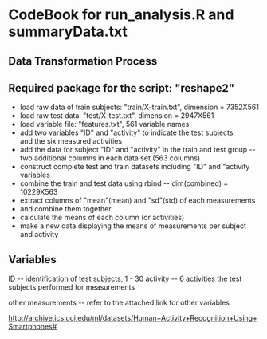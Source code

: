 CodeBook for run_analysis.R and summaryData.txt
========================================================

Data Transformation Process
-------------------------------------------------------
## Required package for the script: "reshape2" 
* load raw data of train subjects: 
  "train/X-train.txt", dimension = 7352X561
* load raw test data: 
  "test/X-test.txt", dimension = 2947X561
* load variable file:
  "features.txt", 561 variable names
* add two variables "ID" and "activity" to indicate the test subjects     
  and the six measured activities 
* add the data for subject "ID" and "activity" in the train and test group
  -- two additional columns in each data set (563 columns)
* construct complete test and train datasets including "ID" and "activity   
  variables
*  combine the train and test data using rbind
   -- dim(combined) = 10229X563
*  extract columns of "mean"(mean) and "sd"(std) of each measurements
*  and combine them together 
*  calculate the means of each column (or activities)
*  make a new data displaying the means of measurements per subject and 
   activity
   
Variables
-----------------------------------------------------------
ID -- identification of test subjects, 1 - 30
activity -- 6 activities the test subjects performed for measurements

other measurements -- refer to the attached link for other variables

http://archive.ics.uci.edu/ml/datasets/Human+Activity+Recognition+Using+Smartphones#
